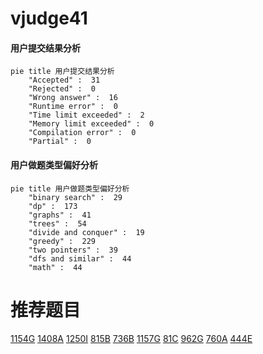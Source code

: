 # vjudge41

<!-- tabs:start -->



#### **用户提交结果分析**

```mermaid
pie title 用户提交结果分析
    "Accepted" :  31
    "Rejected" :  0
    "Wrong answer" :  16
    "Runtime error" :  0
    "Time limit exceeded" :  2
    "Memory limit exceeded" :  0
    "Compilation error" :  0
    "Partial" :  0
```

#### **用户做题类型偏好分析**

```mermaid
pie title 用户做题类型偏好分析
    "binary search" :  29
    "dp" :  173
    "graphs" :  41
    "trees" :  54
    "divide and conquer" :  19
    "greedy" :  229
    "two pointers" :  39
    "dfs and similar" :  44
    "math" :  44
```



<!-- tabs:end -->
# 推荐题目
[1154G](https://codeforces.com/contest/1154/problem/G)
[1408A](https://codeforces.com/contest/1408/problem/A)
[1250I](https://codeforces.com/contest/1250/problem/I)
[815B](https://codeforces.com/contest/815/problem/B)
[736B](https://codeforces.com/contest/736/problem/B)
[1157G](https://codeforces.com/contest/1157/problem/G)
[81C](https://codeforces.com/contest/81/problem/C)
[962G](https://codeforces.com/contest/962/problem/G)
[760A](https://codeforces.com/contest/760/problem/A)
[444E](https://codeforces.com/contest/444/problem/E)
